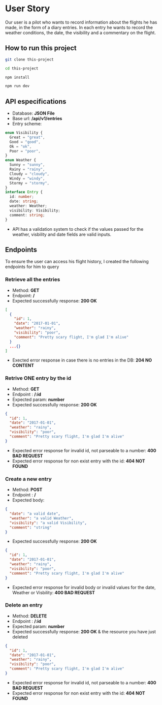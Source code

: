 # User Story

Our user is a pilot who wants to record information about the flights he has made, in the form of a diary entries.
In each entry he wants to record the weather conditions, the date, the visibility and a commentary on the flight.

## How to run this project

```bash
git clone this-project

cd this-project

npm install

npm run dev

```

## API especifications

- Database: **JSON File**
- Base url: **/api/v1/entries**
- Entry scheme:

```ts
enum Visibility {
  Great = "great",
  Good = "good",
  Ok = "ok",
  Poor = "poor",
}
enum Weather {
  Sunny = "sunny",
  Rainy = "rainy",
  Cloudy = "cloudy",
  Windy = "windy",
  Stormy = "stormy",
}
interface Entry {
  id: number;
  date: string;
  weather: Weather;
  visibility: Visibility;
  comment: string;
}
```

- API has a validation system to check if the values passed for the weather, visbility and date fields are valid inputs.

## Endpoints

To ensure the user can access his flight history, I created the following endpoints for him to query

### Retrieve all the entries

- Method: **GET**
- Endpoint: **/**
- Expected successfully response: **200 OK**

```json
[
  {
    "id": 1,
    "date": "2017-01-01",
    "weather": "rainy",
    "visibility": "poor",
    "comment": "Pretty scary flight, I'm glad I'm alive"
  }
  ...{}
]

```

- Exected error response in case there is no entries in the DB: **204 NO CONTENT**

### Retrive ONE entry by the id

- Method: **GET**
- Endpoint : **/:id**
- Expected param: **number**
- Expected successfully response: **200 OK**

```json
{
  "id": 1,
  "date": "2017-01-01",
  "weather": "rainy",
  "visibility": "poor",
  "comment": "Pretty scary flight, I'm glad I'm alive"
}
```

- Expected error response for invalid id, not parseable to a number: **400 BAD REQUEST**
- Expected error response for non exist entry with the id: **404 NOT FOUND**

### Create a new entry

- Method: **POST**
- Endpoint : **/**
- Expected body:

```json
{
  "date": "a valid date",
  "weather": "a valid Weather",
  "visibility": "a valid Visibility",
  "comment": "string"
}
```

- Expected successfully response: **200 OK**

```json
{
  "id": 1,
  "date": "2017-01-01",
  "weather": "rainy",
  "visibility": "poor",
  "comment": "Pretty scary flight, I'm glad I'm alive"
}
```

- Expected error response for invalid body or invalid values for the date, Weather or Visbility: **400 BAD REQUEST**

### Delete an entry

- Method: **DELETE**
- Endpoint : **/:id**
- Expected param: **number**
- Expected successfully response: **200 OK** & the resource you have just deleted

```json
{
  "id": 1,
  "date": "2017-01-01",
  "weather": "rainy",
  "visibility": "poor",
  "comment": "Pretty scary flight, I'm glad I'm alive"
}
```

- Expected error response for invalid id, not parseable to a number: **400 BAD REQUEST**
- Expected error response for non exist entry with the id: **404 NOT FOUND**
